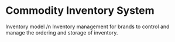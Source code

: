 # Commodity Inventory System
Inventory model /n
Inventory management for brands to control and manage the ordering and storage of inventory.
